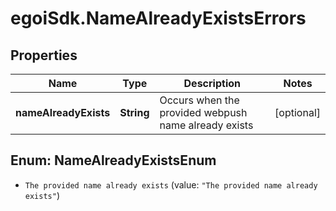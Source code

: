 # egoiSdk.NameAlreadyExistsErrors

## Properties
Name | Type | Description | Notes
------------ | ------------- | ------------- | -------------
**nameAlreadyExists** | **String** | Occurs when the provided webpush name already exists | [optional] 


<a name="NameAlreadyExistsEnum"></a>
## Enum: NameAlreadyExistsEnum


* `The provided name already exists` (value: `"The provided name already exists"`)




